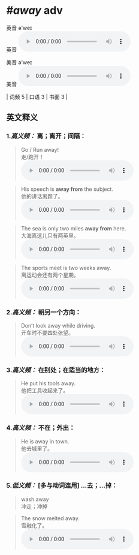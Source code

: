 # ***\#away*** adv
英音 ə'weɪ  
英音
<audio src="./media/away-B.aac" controls="controls"></audio>

美音 ə'weɪ  
美音
<audio src="./media/away.aac" controls="controls"></audio>



| 词频 5 | 口语 3 | 书面 3 |  

英文释义
---
### 1.*高义频：* **离；离开；间隔：**  

 > Go / Run away!  
 > 走/跑开！    
<audio src="./media/away-1.aac" controls="controls"></audio>

 > His speech is **away from** the subject.  
 > 他的讲话离题了。    
<audio src="./media/1-away.aac" controls="controls"></audio>

 > The sea is only two miles **away from** here.  
 > 大海离这儿只有两英里。    
<audio src="./media/2-away.aac" controls="controls"></audio>

 > The sports meet is two weeks away.  
 > 离运动会还有两个星期。    
<audio src="./media/The sports meet is _AAC.aac" controls="controls"></audio>

### 2.*高义频：* **朝另一个方向：**  

 > Don’t look away while driving.  
 > 开车时不要四处张望。    
<audio src="./media/4-away.aac" controls="controls"></audio>

### 3.*高义频：* **在别处；在适当的地方：**  

 > He put his tools away.  
 > 他把工具收起来了。    
<audio src="./media/6-away.aac" controls="controls"></audio>

### 4.*高义频：* **不在；外出：**  

 > He is away in town.  
 > 他去城里了。    
<audio src="./media/7-away.aac" controls="controls"></audio>

### 5.*低义频：* **[多与动词连用] ...去；...掉：**  

 > wash away  
 > 冲走；冲掉    

 > The snow melted away.   
 > 雪融化了。    
<audio src="./media/8-away.aac" controls="controls"></audio>



